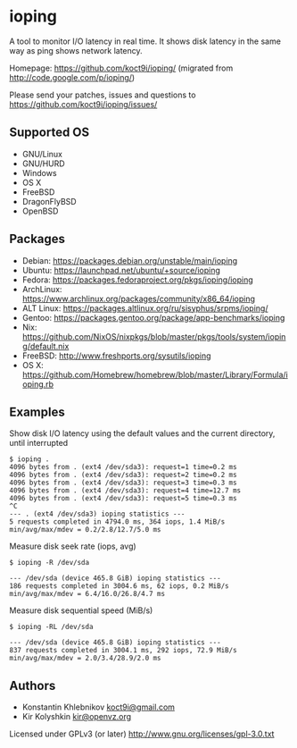 ioping
======

A tool to monitor I/O latency in real time.
It shows disk latency in the same way as ping shows network latency.

Homepage: https://github.com/koct9i/ioping/
(migrated from http://code.google.com/p/ioping/)

Please send your patches, issues and questions to
https://github.com/koct9i/ioping/issues/

Supported OS
------------

* GNU/Linux
* GNU/HURD
* Windows
* OS X
* FreeBSD
* DragonFlyBSD
* OpenBSD

Packages
--------

* Debian: https://packages.debian.org/unstable/main/ioping
* Ubuntu: https://launchpad.net/ubuntu/+source/ioping
* Fedora: https://packages.fedoraproject.org/pkgs/ioping/ioping
* ArchLinux: https://www.archlinux.org/packages/community/x86_64/ioping
* ALT Linux: https://packages.altlinux.org/ru/sisyphus/srpms/ioping/
* Gentoo: https://packages.gentoo.org/package/app-benchmarks/ioping
* Nix: https://github.com/NixOS/nixpkgs/blob/master/pkgs/tools/system/ioping/default.nix
* FreeBSD: http://www.freshports.org/sysutils/ioping
* OS X: https://github.com/Homebrew/homebrew/blob/master/Library/Formula/ioping.rb

Examples
--------

Show disk I/O latency using the default values and the current directory, until interrupted

```
$ ioping .
4096 bytes from . (ext4 /dev/sda3): request=1 time=0.2 ms
4096 bytes from . (ext4 /dev/sda3): request=2 time=0.2 ms
4096 bytes from . (ext4 /dev/sda3): request=3 time=0.3 ms
4096 bytes from . (ext4 /dev/sda3): request=4 time=12.7 ms
4096 bytes from . (ext4 /dev/sda3): request=5 time=0.3 ms
^C
--- . (ext4 /dev/sda3) ioping statistics ---
5 requests completed in 4794.0 ms, 364 iops, 1.4 MiB/s
min/avg/max/mdev = 0.2/2.8/12.7/5.0 ms
```

Measure disk seek rate (iops, avg)

```
$ ioping -R /dev/sda

--- /dev/sda (device 465.8 GiB) ioping statistics ---
186 requests completed in 3004.6 ms, 62 iops, 0.2 MiB/s
min/avg/max/mdev = 6.4/16.0/26.8/4.7 ms
```

Measure disk sequential speed (MiB/s)

```
$ ioping -RL /dev/sda

--- /dev/sda (device 465.8 GiB) ioping statistics ---
837 requests completed in 3004.1 ms, 292 iops, 72.9 MiB/s
min/avg/max/mdev = 2.0/3.4/28.9/2.0 ms
```

Authors
-------

* Konstantin Khlebnikov <koct9i@gmail.com>
* Kir Kolyshkin <kir@openvz.org>

Licensed under GPLv3 (or later) <http://www.gnu.org/licenses/gpl-3.0.txt>
